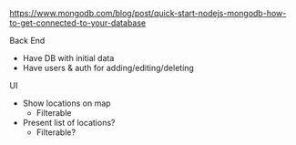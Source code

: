 https://www.mongodb.com/blog/post/quick-start-nodejs-mongodb-how-to-get-connected-to-your-database

Back End
* Have DB with initial data
* Have users & auth for adding/editing/deleting

UI
* Show locations on map
    * Filterable
* Present list of locations?
    * Filterable?

